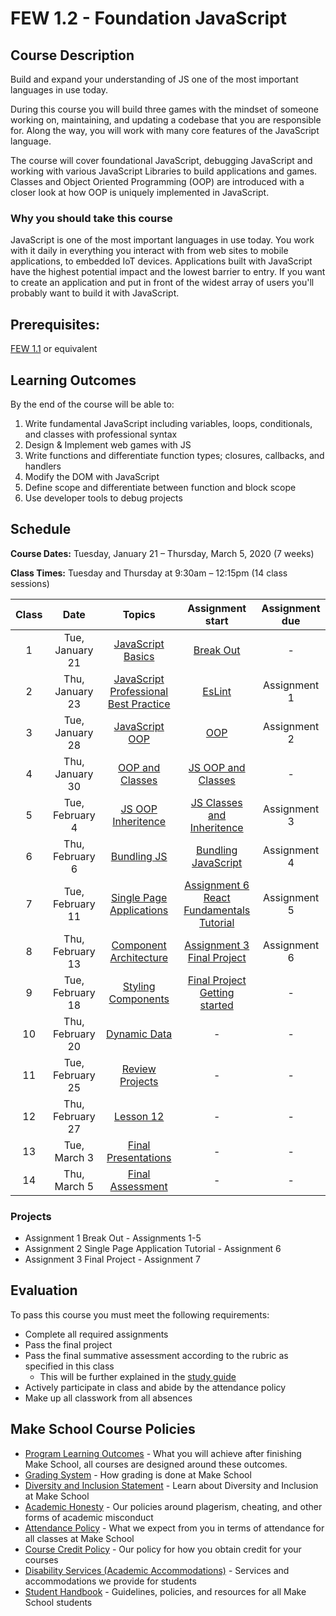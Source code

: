 # FEW 1.2 - Foundation JavaScript

## Course Description

Build and expand your understanding of JS one of the most important languages in use today. 

During this course you will build three games with the mindset of someone working on, maintaining, and updating a codebase that you are responsible for. Along the way, you will work with many core features of the JavaScript language.

The course will cover foundational JavaScript, debugging JavaScript and working with various JavaScript Libraries to build applications and games. Classes and Object Oriented Programming (OOP) are introduced with a closer look at how OOP is uniquely implemented in JavaScript.  

### Why you should take this course

JavaScript is one of the most important languages in use today. You work with it daily in everything you interact with from web sites to mobile applications, to embedded IoT devices. Applications built with JavaScript have the highest potential impact and the lowest barrier to entry. If you want to create an application and put in front of the widest array of users you'll probably want to build it with JavaScript.

## Prerequisites:  

[FEW 1.1](https://github.com/Make-School-Courses/FEW-1.1-Web-Foundations) or equivalent

## Learning Outcomes

By the end of the course will be able to:

1. Write fundamental JavaScript including variables, loops, conditionals, and classes with professional syntax
1. Design & Implement web games with JS
1. Write functions and differentiate function types; closures, callbacks, and handlers
1. Modify the DOM with JavaScript
1. Define scope and differentiate between function and block scope
1. Use developer tools to debug projects

## Schedule

**Course Dates:** Tuesday, January 21 – Thursday, March 5, 2020 (7 weeks)

**Class Times:** Tuesday and Thursday at 9:30am – 12:15pm (14 class sessions)

| Class | Date | Topics | Assignment start | Assignment due |
|:-----:|:----:|:------:|:----------------:|:--------------:|
|  1 | Tue, January 21 | [JavaScript Basics](Lessons/Lesson-01.md) | [Break Out](Assignments/Assignment-1-Break-Out.md) | - |
|  2 | Thu, January 23 | [JavaScript Professional Best Practice](Lessons/Lesson-02.md) | [EsLint](Assignments/Assignment-2-EsLint.md) | Assignment 1 |
|  3 | Tue, January 28 | [JavaScript OOP](Lessons/Lesson-03.md) | [OOP](Assignments/Assignment-3-OOP.md) | Assignment 2 |
|  4 | Thu, January 30 | [OOP and Classes](Lessons/Lesson-04.md) | [JS OOP and Classes](Assignments/Assignment-4-Inheritance.md) | - |
|  5 | Tue, February 4 | [JS OOP Inheritence](Lessons/Lesson-05.md) | [JS Classes and Inheritence](Assignments/Assignment-4-Inheritance.md) | Assignment 3 |
|  6 | Thu, February 6 | [Bundling JS](Lessons/Lesson-06.md) | [Bundling JavaScript](Assignments/Assignment-5-bundling.md) | Assignment 4 |
|  7 | Tue, February 11 | [Single Page Applications](Lessons/Lesson-07.md) | [Assignment 6 React Fundamentals Tutorial](Assignments/Assignment-6-react-fundamentals.md) | Assignment 5 |
|  8 | Thu, February 13 | [Component Architecture](Lessons/Lesson-08.md) | [Assignment 3 Final Project](Assignments/Assignment-3-Final-Project.md) | Assignment 6 |
|  9 | Tue, February 18 | [Styling Components](Lessons/Lesson-09.md) | [Final Project Getting started](./Assignments/Assignment-7-fina-project.md) | - |
| 10 | Thu, February 20 | [Dynamic Data](Lessons/Lesson-10.md) | - | - |
| 11 | Tue, February 25 | [Review Projects](Lessons/Lesson-11.md) | - | - |
| 12 | Thu, February 27 | [Lesson 12](Lessons/Lesson-12.md) | - | - |
| 13 | Tue, March 3     | [Final Presentations](Lessons/Lesson-13.md) | - | - |
| 14 | Thu, March 5     | [Final Assessment](Lessons/Lesson-14.md) | - | - |

### Projects

- Assignment 1 Break Out - Assignments 1-5
- Assignment 2 Single Page Application Tutorial - Assignment 6
- Assignment 3 Final Project - Assignment 7

## Evaluation

To pass this course you must meet the following requirements:

- Complete all required assignments 
- Pass the final project
- Pass the final summative assessment according to the rubric as specified in this class
    - This will be further explained in the [study guide](ADD_STUDY_GUIDE_LNK)
- Actively participate in class and abide by the attendance policy
- Make up all classwork from all absences

## Make School Course Policies

- [Program Learning Outcomes](https://make.sc/program-learning-outcomes) - What you will achieve after finishing Make School, all courses are designed around these outcomes.
- [Grading System](https://make.sc/grading-system) - How grading is done at Make School
- [Diversity and Inclusion Statement](https://make.sc/diversity-and-inclusion-statement) - Learn about Diversity and Inclusion at Make School
- [Academic Honesty](https://make.sc/academic-honesty-policy) - Our policies around plagerism, cheating, and other forms of academic misconduct 
- [Attendance Policy](https://make.sc/attendance-policy) - What we expect from you in terms of attendance for all classes at Make School
- [Course Credit Policy](https://make.sc/course-credit-policy) - Our policy for how you obtain credit for your courses
- [Disability Services (Academic Accommodations)](https://make.sc/disability-services) - Services and accommodations we provide for students
- [Student Handbook](https://make.sc/student-handbook) - Guidelines, policies, and resources for all Make School students
